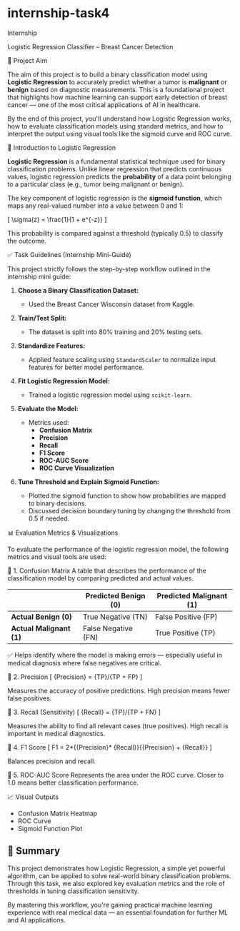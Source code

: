 # internship-task4
Internship

Logistic Regression Classifier – Breast Cancer Detection

 🎯 Project Aim

The aim of this project is to build a binary classification model using **Logistic Regression** to accurately predict whether a tumor is **malignant** or **benign** based on diagnostic measurements. This is a foundational project that highlights how machine learning can support early detection of breast cancer — one of the most critical applications of AI in healthcare.

By the end of this project, you'll understand how Logistic Regression works, how to evaluate classification models using standard metrics, and how to interpret the output using visual tools like the sigmoid curve and ROC curve.



 🧠 Introduction to Logistic Regression

**Logistic Regression** is a fundamental statistical technique used for binary classification problems. Unlike linear regression that predicts continuous values, logistic regression predicts the **probability** of a data point belonging to a particular class (e.g., tumor being malignant or benign).

The key component of logistic regression is the **sigmoid function**, which maps any real-valued number into a value between 0 and 1:

\[
\sigma(z) = \frac{1}{1 + e^{-z}}
\]

This probability is compared against a threshold (typically 0.5) to classify the outcome.





 ✅ Task Guidelines (Internship Mini-Guide)

This project strictly follows the step-by-step workflow outlined in the internship mini guide:

1. **Choose a Binary Classification Dataset:**
   - Used the Breast Cancer Wisconsin dataset from Kaggle.

2. **Train/Test Split:**
   - The dataset is split into 80% training and 20% testing sets.

3. **Standardize Features:**
   - Applied feature scaling using `StandardScaler` to normalize input features for better model performance.

4. **Fit Logistic Regression Model:**
   - Trained a logistic regression model using `scikit-learn`.

5. **Evaluate the Model:**
   - Metrics used:
     - **Confusion Matrix**
     - **Precision**
     - **Recall**
     - **F1 Score**
     - **ROC-AUC Score**
     - **ROC Curve Visualization**

6. **Tune Threshold and Explain Sigmoid Function:**
   - Plotted the sigmoid function to show how probabilities are mapped to binary decisions.
   - Discussed decision boundary tuning by changing the threshold from 0.5 if needed.



 📊 Evaluation Metrics & Visualizations

To evaluate the performance of the logistic regression model, the following metrics and visual tools are used:

 🔷 1. Confusion Matrix
A table that describes the performance of the classification model by comparing predicted and actual values.

|                    | Predicted Benign (0) | Predicted Malignant (1) |
|--------------------|----------------------|--------------------------|
| **Actual Benign (0)**    | True Negative (TN)     | False Positive (FP)         |
| **Actual Malignant (1)** | False Negative (FN)    | True Positive (TP)          |

✅ Helps identify where the model is making errors — especially useful in medical diagnosis where false negatives are critical.

 🔷 2. Precision
\[
\{Precision} = {TP}/{TP + FP}
\]

Measures the accuracy of positive predictions. High precision means fewer false positives.

 🔷 3. Recall (Sensitivity)
\[
\{Recall} = \{TP}/{TP + FN}
\]

Measures the ability to find all relevant cases (true positives). High recall is important in medical diagnostics.

 🔷 4. F1 Score
\[
F1 = 2*\{\{Precision}* \{Recall}}{\{Precision} + {Recall}}
\]

Balances precision and recall.

 🔷 5. ROC-AUC Score
Represents the area under the ROC curve. Closer to 1.0 means better classification performance.



 📈 Visual Outputs

- Confusion Matrix Heatmap
- ROC Curve
- Sigmoid Function Plot


## 📌 Summary

This project demonstrates how Logistic Regression, a simple yet powerful algorithm, can be applied to solve real-world binary classification problems. Through this task, we also explored key evaluation metrics and the role of thresholds in tuning classification sensitivity.

By mastering this workflow, you're gaining practical machine learning experience with real medical data — an essential foundation for further ML and AI applications.
